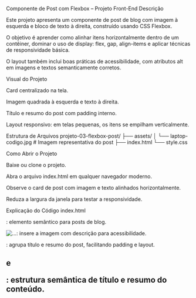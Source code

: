 Componente de Post com Flexbox – Projeto Front-End
Descrição

Este projeto apresenta um componente de post de blog com imagem à esquerda e bloco de texto à direita, construído usando CSS Flexbox.

O objetivo é aprender como alinhar itens horizontalmente dentro de um contêiner, dominar o uso de display: flex, gap, align-items e aplicar técnicas de responsividade básica.

O layout também inclui boas práticas de acessibilidade, com atributos alt em imagens e textos semanticamente corretos.

Visual do Projeto

Card centralizado na tela.

Imagem quadrada à esquerda e texto à direita.

Título e resumo do post com padding interno.

Layout responsivo: em telas pequenas, os itens se empilham verticalmente.

Estrutura de Arquivos
projeto-03-flexbox-post/
├── assets/
│   └── laptop-codigo.jpg    # Imagem representativa do post
├── index.html
└── style.css

Como Abrir o Projeto

Baixe ou clone o projeto.

Abra o arquivo index.html em qualquer navegador moderno.

Observe o card de post com imagem e texto alinhados horizontalmente.

Reduza a largura da janela para testar a responsividade.

Explicação do Código
index.html

<article>: elemento semântico para posts de blog.

<img src="..." alt="...">: insere a imagem com descrição para acessibilidade.

<div class="post-content">: agrupa título e resumo do post, facilitando padding e layout.

<h2> e <p>: estrutura semântica de título e resumo do conteúdo.